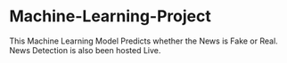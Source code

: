 # Machine-Learning-Project
This Machine Learning Model Predicts whether the News is Fake or Real. News Detection is also been hosted Live.
